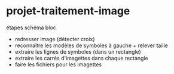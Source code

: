 # projet-traitement-image


étapes schéma bloc

- redresser image (détecter croix)
- reconnaître les modèles de symboles à gauche + relever taille
- extraire les lignes de symboles (dans un rectangle)
- extraire les carrés d'imagettes dans chaque rectangle
- faire les fichiers pour les imagettes
